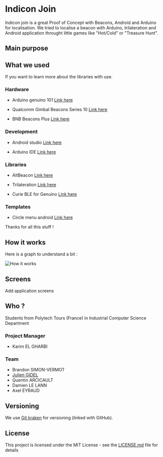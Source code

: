 # Indicon Join

Indicon join is a great Proof of Concept with Beacons, Android and Arduino for localisation.
We tried to localise a beacon with Arduino, trilateration and Android application throught little games like "Hot/Cold" or "Treasure Hunt".

## Main purpose



## What we used

If you want to learn more about the libraries with use.

### Hardware

- Arduino genuino 101
[Link here](https://store.arduino.cc/genuino-101)

- Qualcomm Gimbal Beacons Series 10
[Link here](https://store.gimbal.com/collections/beacons/products/s10)

- BNB Beacons Plus
[Link here](https://www.bnbeacon.com/Beacon_Plus.html)

### Development

- Android studio
[Link here](https://developer.android.com/studio/)

- Arduino IDE
[Link here](https://www.arduino.cc/en/Main/Software)

### Libraries

- AltBeacon
[Link here](https://github.com/AltBeacon/android-beacon-library)

- Trilateration
[Link here](https://github.com/lemmingapex/trilateration)

- Curie BLE for Genuino
[Link here](https://www.arduino.cc/en/Reference/CurieBLE)

### Templates

- Circle menu android
[Link here](https://github.com/Ramotion/circle-menu-android)

Thanks for all this stuff !

## How it works

Here is a graph to understand a bit :

![How it works](https://image.noelshack.com/fichiers/2018/21/1/1526939700-explicationgraph.png)

## Screens

Add application screens

## Who ?

Students from Polytech Tours (France) in Industrial Computer Science Department

### Project Manager
* Karim EL GHARBI

### Team
* Brandon SIMON-VERMOT
* [Julien GIDEL](http://jugid.fr)
* Quentin ARCICAULT
* Damien LE LANN
* Axel EYRAUD

## Versioning

We use [Git kraken](https://www.gitkraken.com/) for versioning (linked with GitHub).

## License

This project is licensed under the MIT License - see the [LICENSE.md](LICENSE.md) file for details
